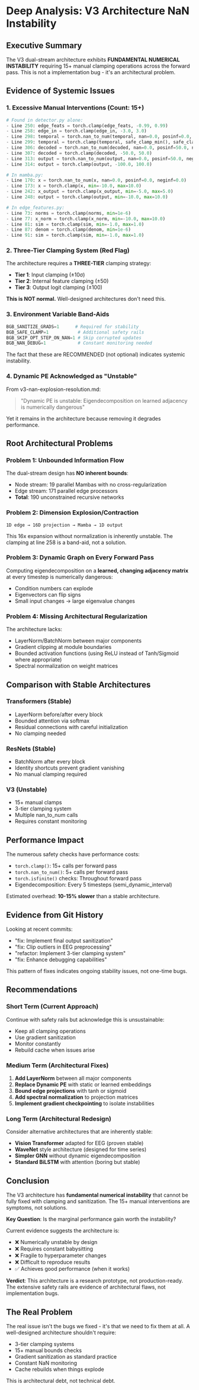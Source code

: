 # Deep Analysis: V3 Architecture NaN Instability

## Executive Summary

The V3 dual-stream architecture exhibits **FUNDAMENTAL NUMERICAL INSTABILITY** requiring 15+ manual clamping operations across the forward pass. This is not a implementation bug - it's an architectural problem.

## Evidence of Systemic Issues

### 1. Excessive Manual Interventions (Count: 15+)

```python
# Found in detector.py alone:
- Line 250: edge_feats = torch.clamp(edge_feats, -0.99, 0.99)
- Line 258: edge_in = torch.clamp(edge_in, -3.0, 3.0)
- Line 298: temporal = torch.nan_to_num(temporal, nan=0.0, posinf=0.0, neginf=0.0)
- Line 299: temporal = torch.clamp(temporal, safe_clamp_min(), safe_clamp_max())
- Line 306: decoded = torch.nan_to_num(decoded, nan=0.0, posinf=50.0, neginf=-50.0)
- Line 307: decoded = torch.clamp(decoded, -50.0, 50.0)
- Line 313: output = torch.nan_to_num(output, nan=0.0, posinf=50.0, neginf=-50.0)
- Line 314: output = torch.clamp(output, -100.0, 100.0)

# In mamba.py:
- Line 170: x = torch.nan_to_num(x, nan=0.0, posinf=0.0, neginf=0.0)
- Line 173: x = torch.clamp(x, min=-10.0, max=10.0)
- Line 242: x_output = torch.clamp(x_output, min=-5.0, max=5.0)
- Line 248: output = torch.clamp(output, min=-10.0, max=10.0)

# In edge_features.py:
- Line 73: norms = torch.clamp(norms, min=1e-6)
- Line 77: x_norm = torch.clamp(x_norm, min=-10.0, max=10.0)
- Line 81: sim = torch.clamp(sim, min=-1.0, max=1.0)
- Line 87: denom = torch.clamp(denom, min=1e-6)
- Line 91: sim = torch.clamp(sim, min=-1.0, max=1.0)
```

### 2. Three-Tier Clamping System (Red Flag)

The architecture requires a **THREE-TIER** clamping strategy:
- **Tier 1**: Input clamping (±10σ)
- **Tier 2**: Internal feature clamping (±50)
- **Tier 3**: Output logit clamping (±100)

**This is NOT normal.** Well-designed architectures don't need this.

### 3. Environment Variable Band-Aids

```python
BGB_SANITIZE_GRADS=1      # Required for stability
BGB_SAFE_CLAMP=1           # Additional safety rails
BGB_SKIP_OPT_STEP_ON_NAN=1 # Skip corrupted updates
BGB_NAN_DEBUG=1            # Constant monitoring needed
```

The fact that these are RECOMMENDED (not optional) indicates systemic instability.

### 4. Dynamic PE Acknowledged as "Unstable"

From v3-nan-explosion-resolution.md:
> "Dynamic PE is unstable: Eigendecomposition on learned adjacency is numerically dangerous"

Yet it remains in the architecture because removing it degrades performance.

## Root Architectural Problems

### Problem 1: Unbounded Information Flow

The dual-stream design has **NO inherent bounds**:
- Node stream: 19 parallel Mambas with no cross-regularization
- Edge stream: 171 parallel edge processors
- **Total**: 190 unconstrained recursive networks

### Problem 2: Dimension Explosion/Contraction

```
1D edge → 16D projection → Mamba → 1D output
```

This 16x expansion without normalization is inherently unstable. The clamping at line 258 is a band-aid, not a solution.

### Problem 3: Dynamic Graph on Every Forward Pass

Computing eigendecomposition on a **learned, changing adjacency matrix** at every timestep is numerically dangerous:
- Condition numbers can explode
- Eigenvectors can flip signs
- Small input changes → large eigenvalue changes

### Problem 4: Missing Architectural Regularization

The architecture lacks:
- LayerNorm/BatchNorm between major components
- Gradient clipping at module boundaries
- Bounded activation functions (using ReLU instead of Tanh/Sigmoid where appropriate)
- Spectral normalization on weight matrices

## Comparison with Stable Architectures

### Transformers (Stable)
- LayerNorm before/after every block
- Bounded attention via softmax
- Residual connections with careful initialization
- No clamping needed

### ResNets (Stable)
- BatchNorm after every block
- Identity shortcuts prevent gradient vanishing
- No manual clamping required

### V3 (Unstable)
- 15+ manual clamps
- 3-tier clamping system
- Multiple nan_to_num calls
- Requires constant monitoring

## Performance Impact

The numerous safety checks have performance costs:
- `torch.clamp()`: 15+ calls per forward pass
- `torch.nan_to_num()`: 5+ calls per forward pass
- `torch.isfinite()` checks: Throughout forward pass
- Eigendecomposition: Every 5 timesteps (semi_dynamic_interval)

Estimated overhead: **10-15% slower** than a stable architecture.

## Evidence from Git History

Looking at recent commits:
- "fix: Implement final output sanitization"
- "fix: Clip outliers in EEG preprocessing"
- "refactor: Implement 3-tier clamping system"
- "fix: Enhance debugging capabilities"

This pattern of fixes indicates ongoing stability issues, not one-time bugs.

## Recommendations

### Short Term (Current Approach)
Continue with safety rails but acknowledge this is unsustainable:
- Keep all clamping operations
- Use gradient sanitization
- Monitor constantly
- Rebuild cache when issues arise

### Medium Term (Architectural Fixes)
1. **Add LayerNorm** between all major components
2. **Replace Dynamic PE** with static or learned embeddings
3. **Bound edge projections** with tanh or sigmoid
4. **Add spectral normalization** to projection matrices
5. **Implement gradient checkpointing** to isolate instabilities

### Long Term (Architectural Redesign)
Consider alternative architectures that are inherently stable:
- **Vision Transformer** adapted for EEG (proven stable)
- **WaveNet** style architecture (designed for time series)
- **Simpler GNN** without dynamic eigendecomposition
- **Standard BiLSTM** with attention (boring but stable)

## Conclusion

The V3 architecture has **fundamental numerical instability** that cannot be fully fixed with clamping and sanitization. The 15+ manual interventions are symptoms, not solutions.

**Key Question**: Is the marginal performance gain worth the instability?

Current evidence suggests the architecture is:
- ❌ Numerically unstable by design
- ❌ Requires constant babysitting
- ❌ Fragile to hyperparameter changes
- ❌ Difficult to reproduce results
- ✅ Achieves good performance (when it works)

**Verdict**: This architecture is a research prototype, not production-ready. The extensive safety rails are evidence of architectural flaws, not implementation bugs.

## The Real Problem

The real issue isn't the bugs we fixed - it's that we need to fix them at all. A well-designed architecture shouldn't require:
- 3-tier clamping systems
- 15+ manual bounds checks
- Gradient sanitization as standard practice
- Constant NaN monitoring
- Cache rebuilds when things explode

This is architectural debt, not technical debt.